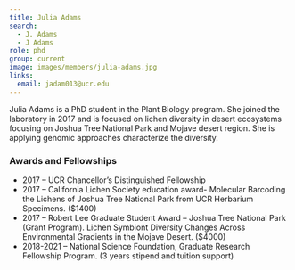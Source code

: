 ```yaml
---
title: Julia Adams
search:
  - J. Adams
  - J Adams
role: phd
group: current
image: images/members/julia-adams.jpg
links:
  email: jadam013@ucr.edu
---
```


Julia Adams is a PhD student in the Plant Biology program. She joined the laboratory in 2017 and is focused on lichen diversity in desert ecosystems focusing on Joshua Tree National Park and Mojave desert region. She is applying genomic approaches characterize the diversity.

### Awards and Fellowships

- 2017 – UCR Chancellor’s Distinguished Fellowship
- 2017 – California Lichen Society education award- Molecular Barcoding the Lichens of Joshua Tree National Park from UCR Herbarium Specimens. ($1400)
- 2017 – Robert Lee Graduate Student Award – Joshua Tree National Park (Grant Program). Lichen Symbiont Diversity Changes Across Environmental Gradients in the Mojave Desert. ($4000)
- 2018-2021 – National Science Foundation, Graduate Research Fellowship Program. (3 years stipend and tuition support)
